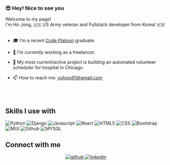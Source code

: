 ### :sunglasses: Hey! Nice to see you
Welcome to my page! <br>
I'm Ho Jong, 	:us: US Army veteran and Fullstack developer from Korea! :kr:
<br>
<br>

- 🎓 I’m a recent [Code Platoon](https://www.codeplatoon.org/) graduate.
  
- 🌱 I’m currently working as a freelancer.

- 💺 My most current/active project is building an automated volunteer scheduler for hospital in Chicago. 

- 📫 How to reach me: yuhojo91@gmail.com

<br>
<br>

## Skills I use with 

![Python](https://img.shields.io/badge/Python-14354C?style=flat&logo=python&logoColor=white)
![Django](https://img.shields.io/badge/Django-092E20?style=flat&logo=django&logoColor=white)
![Javascript](https://img.shields.io/badge/JavaScript-F7DF1E?style=flat&logo=javascript&logoColor=black)
![React](https://img.shields.io/badge/React-20232A?style=flat&logo=react&logoColor=61DAFB)
![HTML5](https://img.shields.io/badge/HTML5-E34F26?style=flat&logo=html5&logoColor=white)
![CSS](https://img.shields.io/badge/CSS3-1572B6?style=flat&logo=css3&logoColor=white)
![Bootstrap](https://img.shields.io/badge/Bootstrap-563D7C?style=flat&logo=bootstrap&logoColor=white)
![MUI](https://img.shields.io/badge/Material--UI-0081CB?style=flat&logo=material-ui&logoColor=white)
![Github](https://img.shields.io/badge/GitHub-100000?style=flat&logo=github&logoColor=white)
![MYSQL](https://img.shields.io/badge/MySQL-00000F?style=flat&logo=mysql&logoColor=white)
</div>



## Connect with me  

<div align="center">
<a href="https://github.com/hojongyu2" target="_blank">
<img src=https://img.shields.io/badge/github-%2324292e.svg?&style=for-the-badge&logo=github&logoColor=white alt=github style="margin-bottom: 5px;" />
</a>
<a href="https://linkedin.com/in/hojongyu91" target="_blank">
<img src=https://img.shields.io/badge/linkedin-%231E77B5.svg?&style=for-the-badge&logo=linkedin&logoColor=white alt=linkedin style="margin-bottom: 5px;" />
</a>  
</div>  



<!--
<!--
**hojongyu2/hojongyu2** is a ✨ _special_ ✨ repository because its `README.md` (this file) appears on your GitHub profile.

Here are some ideas to get you started:

- 🔭 I’m currently working on ...
- 🌱 I’m currently learning ...
- 👯 I’m looking to collaborate on ...
- 🤔 I’m looking for help with ...
- 💬 Ask me about ...
- 📫 How to reach me: ...
- 😄 Pronouns: ...
- ⚡ Fun fact: ...
-->
